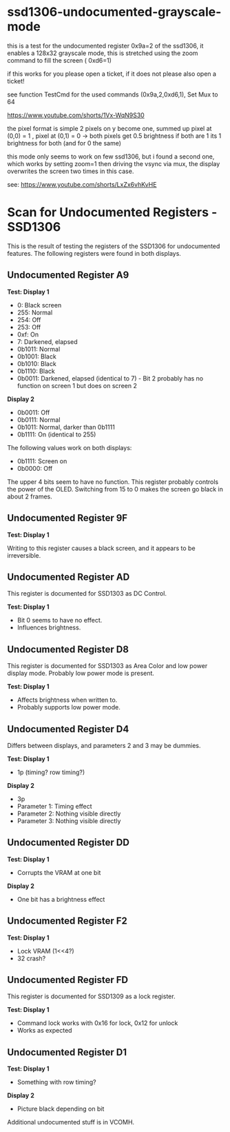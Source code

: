 # ssd1306-undocumented-grayscale-mode

this is a test for the undocumented register 0x9a=2 of the ssd1306, it enables a 128x32 grayscale mode, this is stretched using the zoom
command to fill the screen ( 0xd6=1)

if this works for you please open a ticket, if it does not please also open a ticket!

see function TestCmd for the used commands (0x9a,2,0xd6,1), Set Mux to 64

https://www.youtube.com/shorts/1Vx-WqN9S30



the pixel format is simple 2 pixels on y become one, summed up
pixel at (0,0) = 1 , pixel at (0,1) = 0   -> both pixels get 0.5 brightness
if both are 1 its 1 brightness for both (and for 0 the same)

this mode only seems to work on few ssd1306, but i found a second one, which works by setting zoom=1 then driving the vsync via mux, the display overwrites the screen two times in this case.

see:
https://www.youtube.com/shorts/LxZx6vhKvHE
# Scan for Undocumented Registers - SSD1306

This is the result of testing the registers of the SSD1306 for undocumented features. The following registers were found in both displays.

## Undocumented Register A9

**Test: Display 1**

- 0: Black screen
- 255: Normal
- 254: Off
- 253: Off
- 0xf: On
- 7: Darkened, elapsed
- 0b1011: Normal
- 0b1001: Black
- 0b1010: Black
- 0b1110: Black
- 0b0011: Darkened, elapsed (identical to 7) - Bit 2 probably has no function on screen 1 but does on screen 2

**Display 2**

- 0b0011: Off
- 0b0111: Normal
- 0b1011: Normal, darker than 0b1111
- 0b1111: On (identical to 255)

The following values work on both displays:

- 0b1111: Screen on
- 0b0000: Off

The upper 4 bits seem to have no function. This register probably controls the power of the OLED. Switching from 15 to 0 makes the screen go black in about 2 frames.

## Undocumented Register 9F

**Test: Display 1**

Writing to this register causes a black screen, and it appears to be irreversible.

## Undocumented Register AD

This register is documented for SSD1303 as DC Control.

**Test: Display 1**

- Bit 0 seems to have no effect.
- Influences brightness.

## Undocumented Register D8

This register is documented for SSD1303 as Area Color and low power display mode. Probably low power mode is present.

**Test: Display 1**

- Affects brightness when written to.
- Probably supports low power mode.

## Undocumented Register D4

Differs between displays, and parameters 2 and 3 may be dummies.

**Test: Display 1**

- 1p (timing? row timing?)
  
**Display 2**

- 3p
- Parameter 1: Timing effect
- Parameter 2: Nothing visible directly
- Parameter 3: Nothing visible directly

## Undocumented Register DD

**Test: Display 1**

- Corrupts the VRAM at one bit

**Display 2**

- One bit has a brightness effect

## Undocumented Register F2

**Test: Display 1**

- Lock VRAM (1<<4?)
- 32 crash?

## Undocumented Register FD

This register is documented for SSD1309 as a lock register.

**Test: Display 1**

- Command lock works with 0x16 for lock, 0x12 for unlock
- Works as expected

## Undocumented Register D1

**Test: Display 1**

- Something with row timing?

**Display 2**

- Picture black depending on bit

Additional undocumented stuff is in VCOMH.


